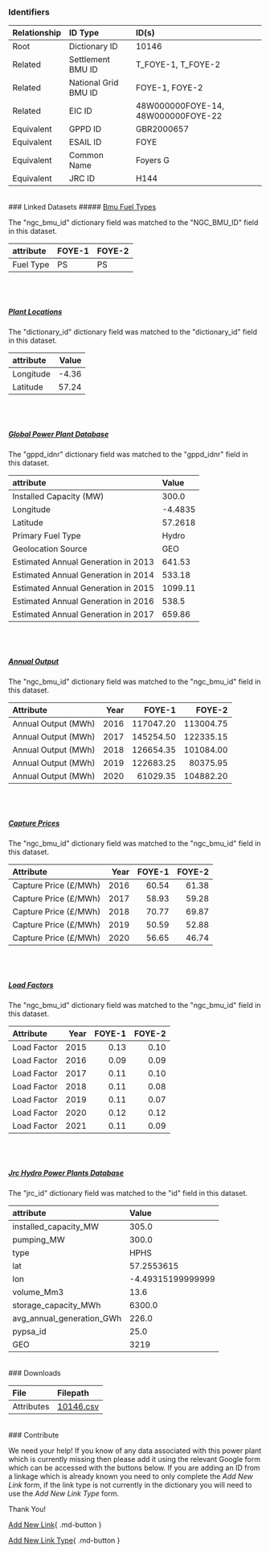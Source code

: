 ### Identifiers

| Relationship   | ID Type              | ID(s)                              |
|:---------------|:---------------------|:-----------------------------------|
| Root           | Dictionary ID        | 10146                              |
| Related        | Settlement BMU ID    | T_FOYE-1, T_FOYE-2                 |
| Related        | National Grid BMU ID | FOYE-1, FOYE-2                     |
| Related        | EIC ID               | 48W000000FOYE-14, 48W000000FOYE-22 |
| Equivalent     | GPPD ID              | GBR2000657                         |
| Equivalent     | ESAIL ID             | FOYE                               |
| Equivalent     | Common Name          | Foyers G                           |
| Equivalent     | JRC ID               | H144                               |

<br>
### Linked Datasets
##### <a href="https://osuked.github.io/Power-Station-Dictionary/datasets/bmu-fuel-types">Bmu Fuel Types</a>



The "ngc_bmu_id" dictionary field was matched to the "NGC_BMU_ID" field in this dataset.

| attribute   | FOYE-1   | FOYE-2   |
|:------------|:---------|:---------|
| Fuel Type   | PS       | PS       |

<br><br>
##### <a href="https://osuked.github.io/Power-Station-Dictionary/datasets/plant-locations">Plant Locations</a>



The "dictionary_id" dictionary field was matched to the "dictionary_id" field in this dataset.

| attribute   |   Value |
|:------------|--------:|
| Longitude   |   -4.36 |
| Latitude    |   57.24 |

<br><br>
##### <a href="https://osuked.github.io/Power-Station-Dictionary/datasets/global-power-plant-database">Global Power Plant Database</a>



The "gppd_idnr" dictionary field was matched to the "gppd_idnr" field in this dataset.

| attribute                           | Value   |
|:------------------------------------|:--------|
| Installed Capacity (MW)             | 300.0   |
| Longitude                           | -4.4835 |
| Latitude                            | 57.2618 |
| Primary Fuel Type                   | Hydro   |
| Geolocation Source                  | GEO     |
| Estimated Annual Generation in 2013 | 641.53  |
| Estimated Annual Generation in 2014 | 533.18  |
| Estimated Annual Generation in 2015 | 1099.11 |
| Estimated Annual Generation in 2016 | 538.5   |
| Estimated Annual Generation in 2017 | 659.86  |

<br><br>
##### <a href="https://osuked.github.io/Power-Station-Dictionary/datasets/annual-output">Annual Output</a>



The "ngc_bmu_id" dictionary field was matched to the "ngc_bmu_id" field in this dataset.

| Attribute           |   Year |    FOYE-1 |    FOYE-2 |
|:--------------------|-------:|----------:|----------:|
| Annual Output (MWh) |   2016 | 117047.20 | 113004.75 |
| Annual Output (MWh) |   2017 | 145254.50 | 122335.15 |
| Annual Output (MWh) |   2018 | 126654.35 | 101084.00 |
| Annual Output (MWh) |   2019 | 122683.25 |  80375.95 |
| Annual Output (MWh) |   2020 |  61029.35 | 104882.20 |

<br><br>
##### <a href="https://osuked.github.io/Power-Station-Dictionary/datasets/capture-prices">Capture Prices</a>



The "ngc_bmu_id" dictionary field was matched to the "ngc_bmu_id" field in this dataset.

| Attribute             |   Year |   FOYE-1 |   FOYE-2 |
|:----------------------|-------:|---------:|---------:|
| Capture Price (£/MWh) |   2016 |    60.54 |    61.38 |
| Capture Price (£/MWh) |   2017 |    58.93 |    59.28 |
| Capture Price (£/MWh) |   2018 |    70.77 |    69.87 |
| Capture Price (£/MWh) |   2019 |    50.59 |    52.88 |
| Capture Price (£/MWh) |   2020 |    56.65 |    46.74 |

<br><br>
##### <a href="https://osuked.github.io/Power-Station-Dictionary/datasets/load-factors">Load Factors</a>



The "ngc_bmu_id" dictionary field was matched to the "ngc_bmu_id" field in this dataset.

| Attribute   |   Year |   FOYE-1 |   FOYE-2 |
|:------------|-------:|---------:|---------:|
| Load Factor |   2015 |     0.13 |     0.10 |
| Load Factor |   2016 |     0.09 |     0.09 |
| Load Factor |   2017 |     0.11 |     0.10 |
| Load Factor |   2018 |     0.11 |     0.08 |
| Load Factor |   2019 |     0.11 |     0.07 |
| Load Factor |   2020 |     0.12 |     0.12 |
| Load Factor |   2021 |     0.11 |     0.09 |

<br><br>
##### <a href="https://osuked.github.io/Power-Station-Dictionary/datasets/jrc-hydro-power-plants-database">Jrc Hydro Power Plants Database</a>



The "jrc_id" dictionary field was matched to the "id" field in this dataset.

| attribute                 | Value             |
|:--------------------------|:------------------|
| installed_capacity_MW     | 305.0             |
| pumping_MW                | 300.0             |
| type                      | HPHS              |
| lat                       | 57.2553615        |
| lon                       | -4.49315199999999 |
| volume_Mm3                | 13.6              |
| storage_capacity_MWh      | 6300.0            |
| avg_annual_generation_GWh | 226.0             |
| pypsa_id                  | 25.0              |
| GEO                       | 3219              |


<br>
### Downloads


| File       | Filepath                                                                              |
|:-----------|:--------------------------------------------------------------------------------------|
| Attributes | [10146.csv](https://osuked.github.io/Power-Station-Dictionary/object_attrs/10146.csv) |


<br>
### Contribute

We need your help! If you know of any data associated with this power plant which is currently missing then please add it using the relevant Google form which can be accessed with the buttons below.  If you are adding an ID from a linkage which is already known you need to only complete the *Add New Link* form, if the link type is not currently in the dictionary you will need to use the *Add New Link Type* form.

Thank You!

[Add New Link](https://docs.google.com/forms/d/e/1FAIpQLSc5jRsQ7NgiLLXbwo9PUdwTQyuqbRwThltG56-o6NVSe7E_nw/viewform?usp=pp_url&entry.251912331=10146){ .md-button }

[Add New Link Type](https://docs.google.com/forms/d/e/1FAIpQLSdQfLmfOR0Vw4Z7gDQAIhBbqIifd1RuSFPKmDQpROhOqjo7ew/viewform?usp=pp_url&entry.2141539628=10146){ .md-button }